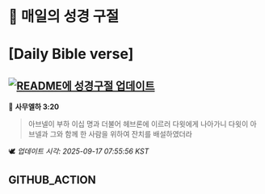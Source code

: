 # 🙏 매일의 성경 구절
# [Daily Bible verse]
## [![README에 성경구절 업데이트](https://github.com/DONGSUKA/first_test/actions/workflows/update-readme-bible.yml/badge.svg)](https://github.com/DONGSUKA/first_test/actions/workflows/update-readme-bible.yml)
<!-- START_BIBLE_VERSE -->
📖 **사무엘하 3:20**
> 아브넬이 부하 이십 명과 더불어 헤브론에 이르러 다윗에게 나아가니 다윗이 아브넬과 그와 함께 한 사람을 위하여 잔치를 배설하였더라

🕊️ _업데이트 시각: 2025-09-17 07:55:56 KST_
  <!-- END_BIBLE_VERSE -->
## GITHUB_ACTION
